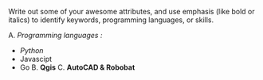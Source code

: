 Write out some of your awesome attributes, and use emphasis (like bold or italics) to identify keywords, programming languages, or skills.

A. _Programming languages :_
  * _Python_
  * Javascipt
  * Go
B. __Qgis__
C. __AutoCAD & Robobat__
